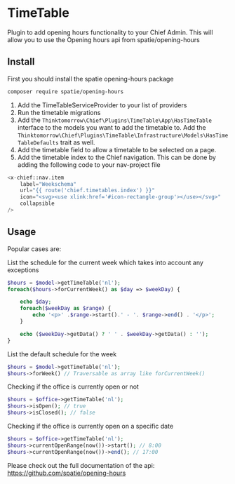 # TimeTable
Plugin to add opening hours functionality to your Chief Admin.
This will allow you to use the Opening hours api from spatie/opening-hours

## Install
First you should install the spatie opening-hours package
```bash
composer require spatie/opening-hours
```

1. Add the TimeTableServiceProvider to your list of providers
2. Run the timetable migrations
3. Add the `Thinktomorrow\Chief\Plugins\TimeTable\App\HasTimeTable` interface to the models you want to add the timetable to. Add the `Thinktomorrow\Chief\Plugins\TimeTable\Infrastructure\Models\HasTimeTableDefaults` trait as well.
4. Add the timetable field to allow a timetable to be selected on a page.
5. Add the timetable index to the Chief navigation. This can be done by adding the following code to your nav-project file

```php
<x-chief::nav.item
    label="Weekschema"
    url="{{ route('chief.timetables.index') }}"
    icon="<svg><use xlink:href='#icon-rectangle-group'></use></svg>"
    collapsible
/>
```


## Usage

Popular cases are:

List the schedule for the current week which takes into account any exceptions
```php
$hours = $model->getTimeTable('nl');
foreach($hours->forCurrentWeek() as $day => $weekDay) {

    echo $day;
    foreach($weekDay as $range) {
        echo '<p>' .$range->start().' - '. $range->end() . '</p>';
    }

    echo ($weekDay->getData() ? ' ' . $weekDay->getData() : '');
}
```

List the default schedule for the week
```php
$hours = $model->getTimeTable('nl');
$hours->forWeek() // Traversable as array like forCurrentWeek()
```

Checking if the office is currently open or not
```php
$hours = $office->getTimeTable('nl');
$hours->isOpen(); // true
$hours->isClosed(); // false
```

Checking if the office is currently open on a specific date
```php
$hours = $office->getTimeTable('nl');
$hours->currentOpenRange(now())->start(); // 8:00
$hours->currentOpenRange(now())->end(); // 17:00
```

Please check out the full documentation of the api: https://github.com/spatie/opening-hours
